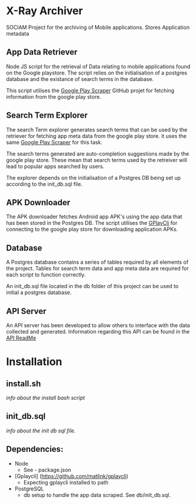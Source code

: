 # X-Ray Archiver

SOCIAM Project for the archiving of Mobile applications. Stores Application metadata

## App Data Retriever
Node JS script for the retrieval of Data relating to mobile applications found on the Google playstore. The script relies on the initialisation of a postgres database and the existance of search terms in the database.

This script utilises the [Google Play Scraper](https://github.com/facundoolano/google-play-scraper) GitHub projet for fetching information from the google play store.

## Search Term Explorer
The search Term explorer generates search terms that can be used by the retriever for fetching app meta data from the google play store. it uses the same [Google Play Scraper](https://github.com/facundoolano/google-play-scraper) for this task.

The search terms generated are auto-completion suggestions made by the google play store. These mean that search terms used by the retreiver will lead to popular apps searched by users.

The explorer depends on the initialisation of a Postgres DB being set up according to the init_db.sql file.

## APK Downloader
The APK downloader fetches Android app APK's using the app data that has been stored in the Postgres DB. The script utilises the [GPlayCli](https://github.com/matlink/gplaycli) for connecting to the google play store for downloading application APKs.

## Database
A Postgres database contains a series of tables required by all elements of the project. Tables for search term data and app meta data are required for each script to function correctly.

An init_db.sql file located in the db folder of this project can be used to initial a postgres database.

## API Server
An API server has been developed to allow others to interface with the data collected and generated. Information regarding this API can be found in the [API ReadMe](https://github.com/sociam/xray-archiver/tree/develop/pipeline/apiserv)

# Installation

## install.sh
*info about the install bash script*

## init_db.sql
*info about the init db sql file.*

## Dependencies:
* Node 
    * See - package.json
* [Gplaycli] (https://github.com/matlink/gplaycli)
    * Expecting gplaycli installed to path
* PostgreSQL 
    * db setup to handle the app data scraped. See db/init_db.sql. 
